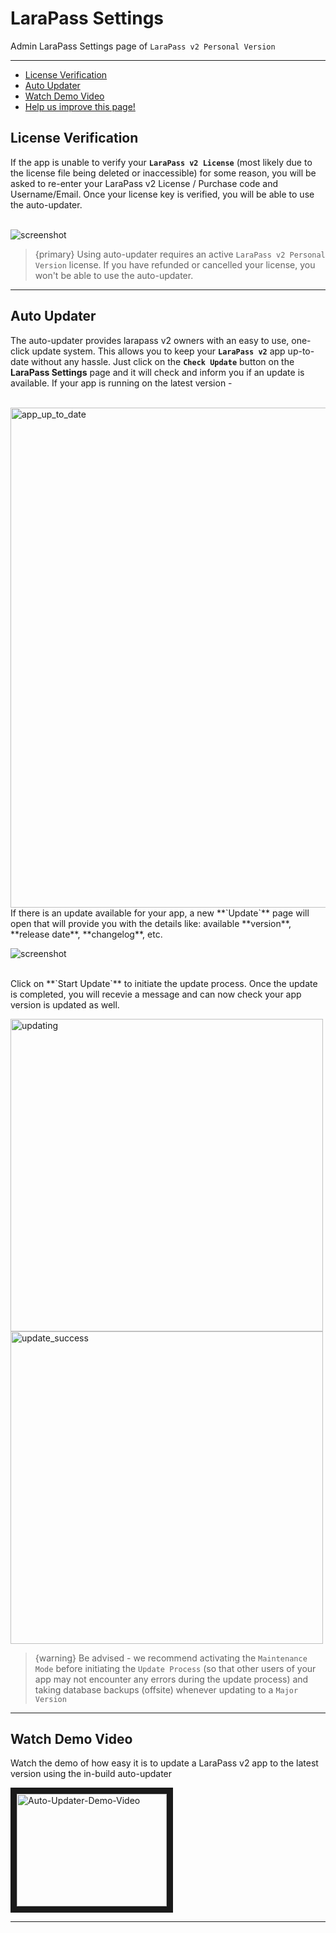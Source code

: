 # LaraPass Settings

Admin LaraPass Settings page of `LaraPass v2 Personal Version`

---

- [License Verification](#verification)
- [Auto Updater](#updating)
- [Watch Demo Video](#video)
- [<a href="https://github.com/larapass/docs/edit/master/resources/docs/personal/admin/larapass-settings.md" target="_blank"><i class="fa fa-edit"></i> Help us improve this page!</a>](#)

<a name="verification"></a>
## License Verification

If the app is unable to verify your **`LaraPass v2 License`** (most likely due to the license file being deleted or inaccessible) for some reason, you will be asked to re-enter your LaraPass v2 License / Purchase code and Username/Email. Once your license key is verified, you will be able to use the auto-updater.  
<br/>  

![screenshot](/screenshots/admin/larapass/verification.png)

> {primary} Using auto-updater requires an active `LaraPass v2 Personal Version` license. If you have refunded or cancelled your license, you won't be able to use the auto-updater.

---

<a name="updating"></a>
## Auto Updater

The auto-updater provides larapass v2 owners with an easy to use, one-click update system. This allows you to keep your **`LaraPass v2`** app up-to-date without any hassle. Just click on the **`Check Update`** button on the **LaraPass Settings** page and it will check and inform you if an update is available. If your app is running on the latest version -  
<br/>  

<img src="/screenshots/admin/larapass/up-to-date.png" alt="app_up_to_date" width="800px">

<br/>
If there is an update available for your app, a new **`Update`** page will open that will provide you with the details like: available **version**, **release date**, **changelog**, etc.  
<br/>  

![screenshot](/screenshots/admin/larapass/update-available.png)

<br/>
Click on **`Start Update`** to initiate the update process. Once the update is completed, you will recevie a message and can now check your app version is updated as well.

<p>
    <img src="/screenshots/admin/larapass/updating.png" alt="updating" width="500px">
    <img src="/screenshots/admin/larapass/update-success.png" alt="update_success" width="500px">
</p>

> {warning} Be advised - we recommend activating the `Maintenance Mode` before initiating the `Update Process` (so that other users of your app may not encounter any errors during the update process) and taking database backups (offsite) whenever updating to a `Major Version`

---

<a name="video"></a>
## Watch Demo Video

Watch the demo of how easy it is to update a LaraPass v2 app to the latest version using the in-build auto-updater
<br>

<a href="https://youtu.be/4-N7wD078BM" target="_blank">
    <img src="/screenshots/admin/larapass/auto-updater-demo.jpg" alt="Auto-Updater-Demo-Video" width="240" height="180" border="10" />
</a>

---
<br />
<larecipe-feedback message="Thankyou for your feedback!">
</larecipe-feedback> 